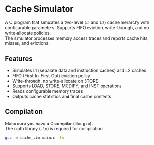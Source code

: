 # Cache Simulator

A C program that simulates a two-level (L1 and L2) cache hierarchy with configurable parameters. Supports FIFO eviction, write-through, and no write-allocate policies.  
The simulator processes memory access traces and reports cache hits, misses, and evictions.

## Features

- Simulates L1 (separate data and instruction caches) and L2 caches
- FIFO (First-In-First-Out) eviction policy
- Write-through, no write-allocate on STORE
- Supports LOAD, STORE, MODIFY, and INST operations
- Reads configurable memory traces
- Outputs cache statistics and final cache contents

## Compilation

Make sure you have a C compiler (like gcc).  
The math library (`-lm`) is required for compilation.

```bash
gcc -o cache_sim main.c -lm
